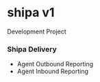 # shipa v1

Development Project

### Shipa Delivery

- Agent Outbound Reporting
- Agent Inbound Reporting
